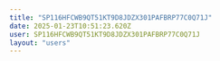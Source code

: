 ```yaml
---
title: "SP116HFCWB9QT51KT9D8JDZX301PAFBRP77C0Q71J"
date: 2025-01-23T10:51:23.620Z
user: SP116HFCWB9QT51KT9D8JDZX301PAFBRP77C0Q71J
layout: "users"
---
```

    